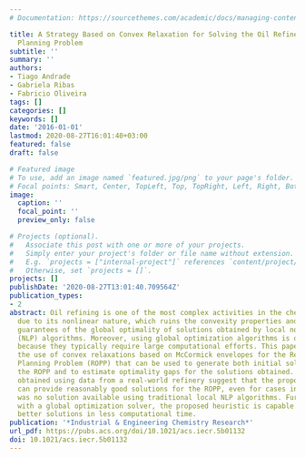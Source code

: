 ```yaml
---
# Documentation: https://sourcethemes.com/academic/docs/managing-content/

title: A Strategy Based on Convex Relaxation for Solving the Oil Refinery Operations
  Planning Problem
subtitle: ''
summary: ''
authors:
- Tiago Andrade
- Gabriela Ribas
- Fabricio Oliveira
tags: []
categories: []
keywords: []
date: '2016-01-01'
lastmod: 2020-08-27T16:01:40+03:00
featured: false
draft: false

# Featured image
# To use, add an image named `featured.jpg/png` to your page's folder.
# Focal points: Smart, Center, TopLeft, Top, TopRight, Left, Right, BottomLeft, Bottom, BottomRight.
image:
  caption: ''
  focal_point: ''
  preview_only: false

# Projects (optional).
#   Associate this post with one or more of your projects.
#   Simply enter your project's folder or file name without extension.
#   E.g. `projects = ["internal-project"]` references `content/project/deep-learning/index.md`.
#   Otherwise, set `projects = []`.
projects: []
publishDate: '2020-08-27T13:01:40.709564Z'
publication_types:
- 2
abstract: Oil refining is one of the most complex activities in the chemical industry
  due to its nonlinear nature, which ruins the convexity properties and prevents any
  guarantees of the global optimality of solutions obtained by local nonlinear programming
  (NLP) algorithms. Moreover, using global optimization algorithms is often not feasible
  because they typically require large computational efforts. This paper proposes
  the use of convex relaxations based on McCormick envelopes for the Refinery Operations
  Planning Problem (ROPP) that can be used to generate both initial solutions for
  the ROPP and to estimate optimality gaps for the solutions obtained. The results
  obtained using data from a real-world refinery suggest that the proposed approach
  can provide reasonably good solutions for the ROPP, even for cases in which there
  was no solution available using traditional local NLP algorithms. Furthermore, compared
  with a global optimization solver, the proposed heuristic is capable of obtaining
  better solutions in less computational time.
publication: '*Industrial & Engineering Chemistry Research*'
url_pdf: https://pubs.acs.org/doi/10.1021/acs.iecr.5b01132
doi: 10.1021/acs.iecr.5b01132
---
```

